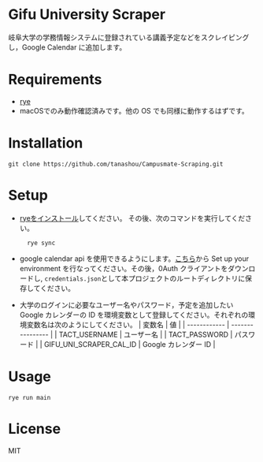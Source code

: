 # Gifu University Scraper

岐阜大学の学務情報システムに登録されている講義予定などをスクレイピングし，Google Calendar に追加します。

# Requirements

-   [rye](https://rye-up.com)
- macOSでのみ動作確認済みです。他の OS でも同様に動作するはずです。
# Installation

    git clone https://github.com/tanashou/Campusmate-Scraping.git

# Setup

-   [ryeをインストール](https://rye-up.com/guide/installation/)してください。 その後、次のコマンドを実行してください。

          rye sync

-   google calendar api を使用できるようにします。[こちら](https://developers.google.com/calendar/api/quickstart/python)から Set up your environment を行なってください。その後，0Auth クライアントをダウンロードし, `credentials.json`として本プロジェクトのルートディレクトリに保存してください。

-   大学のログインに必要なユーザー名やパスワード，予定を追加したい Google カレンダーの ID を環境変数として登録してください。それぞれの環境変数名は次のようにしてください。
    | 変数名 | 値 |
    | ------------ | ---------------- |
    | TACT_USERNAME | ユーザー名 |
    | TACT_PASSWORD | パスワード |
    | GIFU_UNI_SCRAPER_CAL_ID | Google カレンダー ID |

# Usage

    rye run main

# License

MIT
